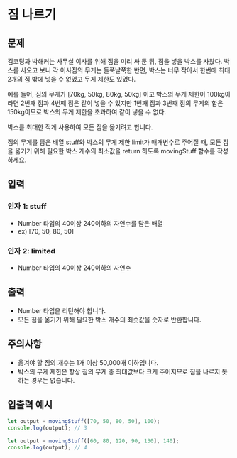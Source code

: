 # 짐 나르기

## 문제
김코딩과 박해커는 사무실 이사를 위해 짐을 미리 싸 둔 뒤, 짐을 넣을 박스를 사왔다. 박스를 사오고 보니 각 이사짐의 무게는 들쭉날쭉한 반면, 박스는 너무 작아서 한번에 최대 2개의 짐 밖에 넣을 수 없었고 무게 제한도 있었다.

예를 들어, 짐의 무게가 [70kg, 50kg, 80kg, 50kg] 이고 박스의 무게 제한이 100kg이라면 2번째 짐과 4번째 짐은 같이 넣을 수 있지만 1번째 짐과 3번째 짐의 무게의 합은 150kg이므로 박스의 무게 제한을 초과하여 같이 넣을 수 없다.

박스를 최대한 적게 사용하여 모든 짐을 옮기려고 합니다.

짐의 무게를 담은 배열 stuff와 박스의 무게 제한 limit가 매개변수로 주어질 때, 모든 짐을 옮기기 위해 필요한 박스 개수의 최소값을 return 하도록 movingStuff 함수를 작성하세요.

## 입력
### 인자 1: stuff
* Number 타입의 40이상 240이하의 자연수를 담은 배열
* ex) [70, 50, 80, 50]
### 인자 2: limited
* Number 타입의 40이상 240이하의 자연수

## 출력
* Number 타입을 리턴해야 합니다.
* 모든 짐을 옮기기 위해 필요한 박스 개수의 최솟값을 숫자로 반환합니다.

## 주의사항
* 옮겨야 할 짐의 개수는 1개 이상 50,000개 이하입니다.
* 박스의 무게 제한은 항상 짐의 무게 중 최대값보다 크게 주어지므로 짐을 나르지 못하는 경우는 없습니다.

## 입출력 예시
```javascript
let output = movingStuff([70, 50, 80, 50], 100);
console.log(output); // 3

let output = movingStuff([60, 80, 120, 90, 130], 140);
console.log(output); // 4
```